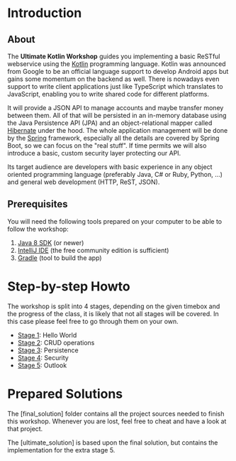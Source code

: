 # Introduction

## About

The __Ultimate Kotlin Workshop__ guides you implementing a basic ReSTful webservice using the [Kotlin](https://kotlinlang.org/) 
programming language.
Kotlin was announced from Google to be an official language support to develop Android apps but gains some momentum on the backend as well.
There is nowadays even support to write client applications just like TypeScript which translates to JavaScript,
enabling you to write shared code for different platforms.

It will provide a JSON API to manage accounts and maybe transfer money between them.
All of that will be persisted in an in-memory database using the Java Persistence API (JPA) and 
an object-relational mapper called [Hibernate](http://hibernate.org/) under the hood.
The whole application management will be done by the [Spring](https://spring.io/) framework,
especially all the details are covered by Spring Boot, so we can focus on the "real stuff".
If time permits we will also introduce a basic, custom security layer protecting our API.

Its target audience are developers with basic experience in any object oriented programming language 
(preferably Java, C# or Ruby, Python, ...) and general web development (HTTP, ReST, JSON).

## Prerequisites

You will need the following tools prepared on your computer to be able to follow the workshop:

1. [Java 8 SDK](http://www.oracle.com/technetwork/java/javase/downloads/jdk8-downloads-2133151.html) (or newer)
1. [IntelliJ IDE](https://www.jetbrains.com/idea/download/) (the free community edition is sufficient)
1. [Gradle](https://gradle.org/install/) (tool to build the app)

# Step-by-step Howto

The workshop is split into 4 stages, depending on the given timebox and the progress of the class, it is likely that not all stages will be covered. 
In this case please feel free to go through them on your own.

* [Stage 1](doc/Stage_1.md): Hello World
* [Stage 2](doc/Stage_2.md): CRUD operations
* [Stage 3](doc/Stage_3.md): Persistence
* [Stage 4](doc/Stage_4.md): Security
* [Stage 5](doc/Stage_5.md): Outlook

# Prepared Solutions

The [final_solution] folder contains all the project sources needed to finish this workshop.
Whenever you are lost, feel free to cheat and have a look at that project.

The [ultimate_solution] is based upon the final solution, but contains the implementation for the extra stage 5.
